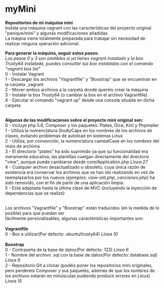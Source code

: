 # myMini
<b>Repositorios de mi máquina mini</b><br/>
Instala una máquina vagrant con las características del proyecto original "panique/mini" y algunas modificaciones añadidas.<br/>
La máqina viene totalmente preparada para trabajar sin necesidad de realizar ninguna operación adicional.<br/>

<b>Para generar la máquina, seguir estos pasos:</b><br/>
<i>Los pasos 0 y 3 son omitibles si ya tienes vagrant instalado y la box Trusty64 instalada, puedes consultar tus box instaladas con el comando "vagrant box list"</i><br/>
0 - Instalar Vagrant<br/>
1 - Descargar los archivos "Vagrantfile" y "Boostrap" que se encuentran en la carpeta _vagrant<br/>
2 - Mover ambos archivos a la carpeta donde queréis crear la máquina<br/>
3 - Instalar la box Trusty64 (o cambiar la box en el archivo Vagrantfile)<br/>
4 - Ejecutar el comando "vagrant up" desde una consola situada en dicha carpeta<br/>
<br/>

<b>Algunas de las modificaciones sobre el proyecto mini original son:</b><br/>
0 - Incluye php 5.6, Composer y los paquetes: Plates, Dice, Kint y Phpmailer<br/>
1 - Utiliza la nomenclatura StudlyCaps en los nombres de los archivos de clases, evitando problemas de autoload en sistemas Linux<br/>
2 - Utiliza, por convención, la nomenclatura camealCase en los nombres del resto de archivos<br/>
3 - El directorio "plates" ha sido suprimido ya que su funcionalidad era meramente educativa, las plantillas cuelgan directamente del directorio "view", aunque puede cambiarse desde core/Application.php <i>Línea:27</i><br/>
4 - Cualquier archivo desactualizado u obsoleto, cuya única razón de existencia era conservar los archivos que se han ido realizando en vez de reemplazarlos por los nuevos (<i>ejemplos: view-old.php, canciones.php</i>) ha sido removido, con el fin de partir de una aplicación limpia.<br/>
5 - Está adaptada hasta la última clase de MVC (incluyendo la inyección de dependencias que se realizó)<br/>
<br/>

Los archivos "Vagrantfile" y "Boostrap" están traducidos (en la medida de lo posible) para que puedan ser<br/>
fácilmente personalizables, algunas características importantes son:<br/>
<br/>
<b>Vagrantfile</b><br/>
0 -  Box a utilizar(Por defecto: ubuntu/trusty64) <i>Línea 10</i><br/>
<br/>
<b>Boostrap</b><br/>
0 - Contraseña de la base de datos(Por defecto: 123) <i>Línea 6</i><br/>
1 - Nombre del archivo .sql con la base de datos(Por defecto: database.sql) <i>Línea 9</i><br/>
2 - Repositorio Git a clonar (podéis poner los repositorios mini originales, pero perdereis Composer y sus paquetes, además de que los nombres de los archivos estarán en minúsculas pudiendo producir errores en Linux) <i>Línea 15</i><br/>

